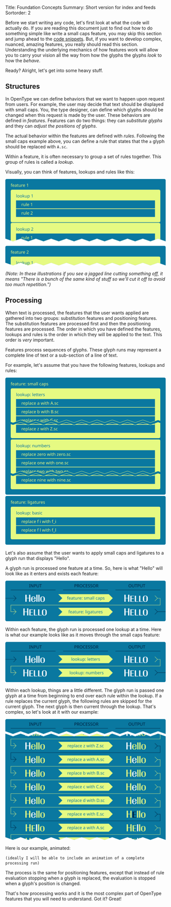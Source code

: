 Title: Foundation Concepts
Summary: Short version for index and feeds
Sortorder: 2

Before we start writing any code, let's first look at what the code will actually do. If you are reading this document just to find out how to do something simple like write a small caps feature, you may skip this section and jump ahead to the [code snippets](common-techniques.html). But, if you want to develop complex, nuanced, amazing features, you really should read this section. Understanding the underlying mechanics of how features work will allow you to carry your vision all the way from how the glyphs the glyphs *look* to how the *behave*.

Ready? Alright, let's get into some heavy stuff.

## Structures

In OpenType we can define behaviors that we want to happen upon request from users. For example, the user may decide that text should be displayed with small caps. You, the type designer, can define which glyphs should be changed when this request is made by the user. These behaviors are defined in *features*. Features can do two things: they can *substitute glyphs* and they can *adjust the positions of glyphs*.

The actual behavior within the features are defined with *rules*. Following the small caps example above, you can define a rule that states that the `a` glyph should be replaced with `A.sc`.

Within a feature, it is often necessary to group a set of rules together. This group of rules is called a *lookup*.

Visually, you can think of features, lookups and rules like this:

![Structure of features, lookups and rules.](images/foundation-internal-structure.svg)

*(Note: In these illustrations if you see a jagged line cutting something off, it means "There is a bunch of the same kind of stuff so we'll cut it off to avoid too much repetition.")*

## Processing

When text is processed, the features that the user wants applied are gathered into two groups: substitution features and positioning features. The substitution features are processed first and then the positioning features are processed. The order in which you have defined the features, lookups and rules is the order in which they will be applied to the text. This order is *very* important.

Features process sequences of glyphs. These glyph runs may represent a complete line of text or a sub-section of a line of text.

For example, let's assume that you have the following features, lookups and rules:

![Example features, lookups and rules.](images/foundation-example-features.svg)

Let's also assume that the user wants to apply small caps and ligatures to a glyph run that displays "Hello".

A glyph run is processed one feature at a time. So, here is what "Hello" will look like as it enters and exists each feature:

![Feature processing.](images/foundation-processing-feature.svg)

Within each feature, the glyph run is processed one lookup at a time. Here is what our example looks like as it moves through the small caps feature:

![Lookup processing.](images/foundation-processing-lookup.svg)

Within each lookup, things are a little different. The glyph run is passed one glyph at a time from beginning to end over each rule within the lookup. If a rule replaces the current glyph, the following rules are skipped for the current glyph. The next glyph is then current through the lookup. That's complex, so let's look at it with our example:

![Rule processing.](images/foundation-processing-rule.svg)

Here is our example, animated:

    (ideally I will be able to include an animation of a complete processing run)

The process is the same for positioning features, except that instead of rule evaluation stopping when a glyph is replaced, the evaluation is stopped when a glyph's position is changed.

That's how processing works and it is the most complex part of OpenType features that you will need to understand. Got it? Great!
